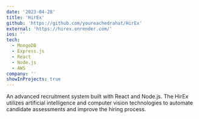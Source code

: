 ```yaml
---
date: '2023-04-28'
title: 'HirEx'
github: 'https://github.com/youreachedrahat/HirEx'
external: 'https://hirex.onrender.com/'
ios: ''
tech:
  - MongoDB
  - Express.js
  - React
  - Node.js
  - AWS
company: ''
showInProjects: true
---
```


An advanced recruitment system built with React and Node.js. The HirEx utilizes artificial intelligence and computer vision technologies to automate candidate assessments and improve the hiring process.
